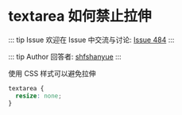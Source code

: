 # textarea 如何禁止拉伸



::: tip Issue 
 欢迎在 Issue 中交流与讨论: [Issue 484](https://github.com/shfshanyue/Daily-Question/issues/484) 
:::

::: tip Author 
回答者: [shfshanyue](https://github.com/shfshanyue) 
:::

使用 CSS 样式可以避免拉伸

``` css
textarea {
  resize: none;
}
```